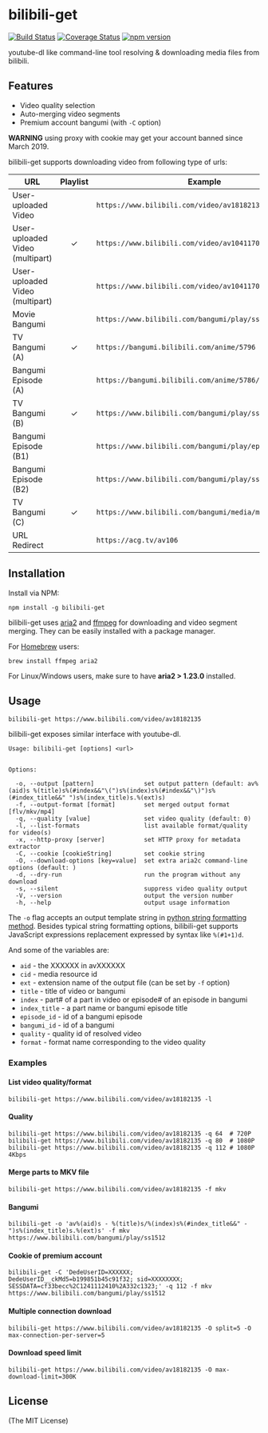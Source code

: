 # bilibili-get

[![Build Status](https://travis-ci.org/kamikat/bilibili-get.svg?branch=master)](https://travis-ci.org/kamikat/bilibili-get)
[![Coverage Status](https://coveralls.io/repos/github/kamikat/bilibili-get/badge.svg?branch=master)](https://coveralls.io/github/kamikat/bilibili-get?branch=master)
[![npm version](https://badge.fury.io/js/bilibili-get.svg)](https://badge.fury.io/js/bilibili-get)

youtube-dl like command-line tool resolving & downloading media files from bilibili.

## Features

- Video quality selection
- Auto-merging video segments
- Premium account bangumi (with `-C` option)

**WARNING** using proxy with cookie may get your account banned since March 2019.

bilibili-get supports downloading video from following type of urls:

| URL                             | Playlist | Example                                                 |
| ------------------------------- | :------: | ------------------------------------------------------- |
| User-uploaded Video             |          | `https://www.bilibili.com/video/av18182135`             |
| User-uploaded Video (multipart) |    ✓     | `https://www.bilibili.com/video/av1041170`              |
| User-uploaded Video (multipart) |          | `https://www.bilibili.com/video/av1041170/index_5.html` |
| Movie Bangumi                   |          | `https://www.bilibili.com/bangumi/play/ss12364/`        |
| TV Bangumi (A)                  |    ✓     | `https://bangumi.bilibili.com/anime/5796`               |
| Bangumi Episode (A)             |          | `https://bangumi.bilibili.com/anime/5786/play#100367`   |
| TV Bangumi (B)                  |    ✓     | `https://www.bilibili.com/bangumi/play/ss5796`          |
| Bangumi Episode (B1)            |          | `https://www.bilibili.com/bangumi/play/ep100611`        |
| Bangumi Episode (B2)            |          | `https://www.bilibili.com/bangumi/play/ss21769#173345`  |
| TV Bangumi (C)                  |    ✓     | `https://www.bilibili.com/bangumi/media/md8892/`        |
| URL Redirect                    |          | `https://acg.tv/av106`                                  |

## Installation

Install via NPM:

```
npm install -g bilibili-get
```

bilibili-get uses [aria2](https://aria2.github.io) and [ffmpeg](https://ffmpeg.org) for downloading and video segment merging.
They can be easily installed with a package manager.

For [Homebrew](https://brew.sh) users:

```
brew install ffmpeg aria2
```

For Linux/Windows users, make sure to have **aria2 &gt; 1.23.0** installed.

## Usage

```
bilibili-get https://www.bilibili.com/video/av18182135
```

bilibili-get exposes similar interface with youtube-dl.

```
Usage: bilibili-get [options] <url>


Options:

  -o, --output [pattern]              set output pattern (default: av%(aid)s %(title)s%(#index&&"\(")s%(index)s%(#index&&"\)")s%(#index_title&&" ")s%(index_title)s.%(ext)s)
  -f, --output-format [format]        set merged output format [flv/mkv/mp4]
  -q, --quality [value]               set video quality (default: 0)
  -l, --list-formats                  list available format/quality for video(s)
  -x, --http-proxy [server]           set HTTP proxy for metadata extractor
  -C, --cookie [cookieString]         set cookie string
  -O, --download-options [key=value]  set extra aria2c command-line options (default: )
  -d, --dry-run                       run the program without any download
  -s, --silent                        suppress video quality output
  -V, --version                       output the version number
  -h, --help                          output usage information
```

The `-o` flag accepts an output template string in [python string formatting method](https://docs.python.org/2/library/stdtypes.html#string-formatting).
Besides typical string formatting options, bilibili-get supports JavaScript expressions replacement expressed by syntax like `%(#1+1)d`.

And some of the variables are:

- `aid` - the XXXXXX in avXXXXXX
- `cid` - media resource id
- `ext` - extension name of the output file (can be set by `-f` option)
- `title` - title of video or bangumi
- `index` - part# of a part in video or episode# of an episode in bangumi
- `index_title` - a part name or bangumi episode title
- `episode_id` - id of a bangumi episode
- `bangumi_id` - id of a bangumi
- `quality` - quality id of resolved video
- `format` - format name corresponding to the video quality

### Examples

#### List video quality/format

```
bilibili-get https://www.bilibili.com/video/av18182135 -l
```

#### Quality

```
bilibili-get https://www.bilibili.com/video/av18182135 -q 64  # 720P
bilibili-get https://www.bilibili.com/video/av18182135 -q 80  # 1080P
bilibili-get https://www.bilibili.com/video/av18182135 -q 112 # 1080P 4Kbps
```

#### Merge parts to MKV file

```
bilibili-get https://www.bilibili.com/video/av18182135 -f mkv
```

#### Bangumi

```
bilibili-get -o 'av%(aid)s - %(title)s/%(index)s%(#index_title&&" - ")s%(index_title)s.%(ext)s' -f mkv https://www.bilibili.com/bangumi/play/ss1512
```

#### Cookie of premium account

```
bilibili-get -C 'DedeUserID=XXXXXX; DedeUserID__ckMd5=b199851b45c91f32; sid=XXXXXXXX; SESSDATA=cf33becc%2C1241112410%2A332c1323;' -q 112 -f mkv https://www.bilibili.com/bangumi/play/ss1512
```

#### Multiple connection download

```
bilibili-get https://www.bilibili.com/video/av18182135 -O split=5 -O max-connection-per-server=5
```

#### Download speed limit

```
bilibili-get https://www.bilibili.com/video/av18182135 -O max-download-limit=300K
```

## License

(The MIT License)

